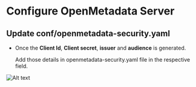 # Configure OpenMetadata Server

## Update conf/openmetadata-security.yaml

* Once the **Client Id**, **Client secret**, **issuer** and **audience** is generated.

  Add those details in openmetadata-security.yaml file in the respective field.

![Alt text](https://user-images.githubusercontent.com/83201188/123380400-054e2d00-d5ad-11eb-9937-2813f69cb268.png)

